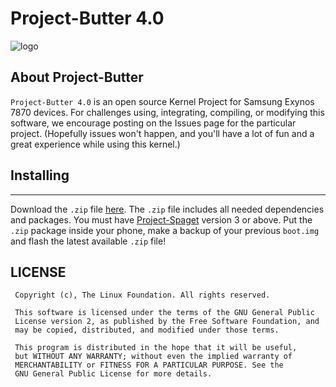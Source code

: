 # Project-Butter 4.0

![logo](https://cdn.dribbble.com/users/3254730/screenshots/7002482/kraken_shot_dribbble.png "Header.exe")

## About Project-Butter
`Project-Butter 4.0` is an open source Kernel Project for Samsung Exynos 7870 devices. For challenges using, integrating, compiling, or modifying this software, we encourage posting on the Issues page for the particular project. (Hopefully issues won't happen, and you'll have a lot of fun and a great experience while using this kernel.)


## Installing
----------

Download the `.zip` file [here](http://github.com/SPART4NICUS/DOWNLOADS/releases). 
The `.zip` file includes all needed dependencies and packages. 
You must have [Project-Spaget](https://forum.xda-developers.com/galaxy-j7/samsung-galaxy-j7-prime--j7-on-nxt-exynos7870/treble-projectspaget-trebleport-v3-0-t3953461) version 3 or above.
Put the `.zip` package inside your phone, make a backup of your previous `boot.img` and flash the latest available `.zip` file!

## LICENSE
```
 Copyright (c), The Linux Foundation. All rights reserved.
 
 This software is licensed under the terms of the GNU General Public
 License version 2, as published by the Free Software Foundation, and
 may be copied, distributed, and modified under those terms.
 
 This program is distributed in the hope that it will be useful,
 but WITHOUT ANY WARRANTY; without even the implied warranty of
 MERCHANTABILITY or FITNESS FOR A PARTICULAR PURPOSE. See the
 GNU General Public License for more details.
```
